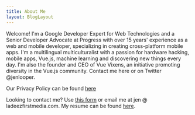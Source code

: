 ```yaml
---
title: About Me
layout: BlogLayout
---    
```


Welcome! I'm a Google Developer Expert for Web Technologies and a Senior Developer Advocate at Progress with over 15 years' experience as a web and mobile developer, specializing in creating cross-platform mobile apps. I'm a multilingual multiculturalist with a passion for hardware hacking, mobile apps, Vue.js, machine learning and discovering new things every day. I'm also the founder and CEO of Vue Vixens, an initiative promoting diversity in the Vue.js community. Contact me here or on Twitter @jenlooper.

Our Privacy Policy can be found [here](/privacy-policy)

Looking to contact me? Use [this form](/contact) or email me at jen @ ladeezfirstmedia.com. My resume can be found [here](https://standardresume.co/JenLooper).
